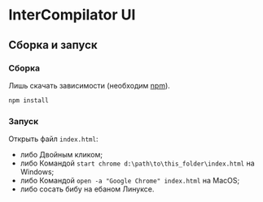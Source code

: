 # InterCompilator UI

## Сборка и запуск

### Сборка

Лишь скачать зависимости (необходим [npm](https://nodejs.org/ru/download/)).

```bash
npm install
```

### Запуск
Открыть файл `index.html`:

* либо Двойным кликом;
* либо Командой `start chrome d:\path\to\this_folder\index.html` на Windows;
* либо Командой `open -a "Google Chrome" index.html` на MacOS;
* либо сосать бибу на ебаном Линуксе.
